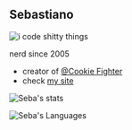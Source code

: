 ## Sebastiano

![i code shitty things](https://cdn.discordapp.com/attachments/611325047860363281/822391785832972308/standard_6.gif)

nerd since 2005

- creator of [@Cookie Fighter](https://github.com/CookieFighter/)
- check [my site](https://www.seba.gq/)

![Seba's stats](https://github-readme-stats.vercel.app/api?username=ssebastianoo&theme=tokyonight) 

![Seba's Languages](https://github-readme-stats.vercel.app/api/top-langs/?username=ssebastianoo&theme=dracula&hide=batchfile,javascript,css) 
